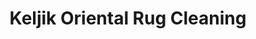 ---
title: "Keljik Oriental Rug Cleaning"
url: /minneapolis/keljik-oriental-rug-cleaning/
shop: Teppiche
---